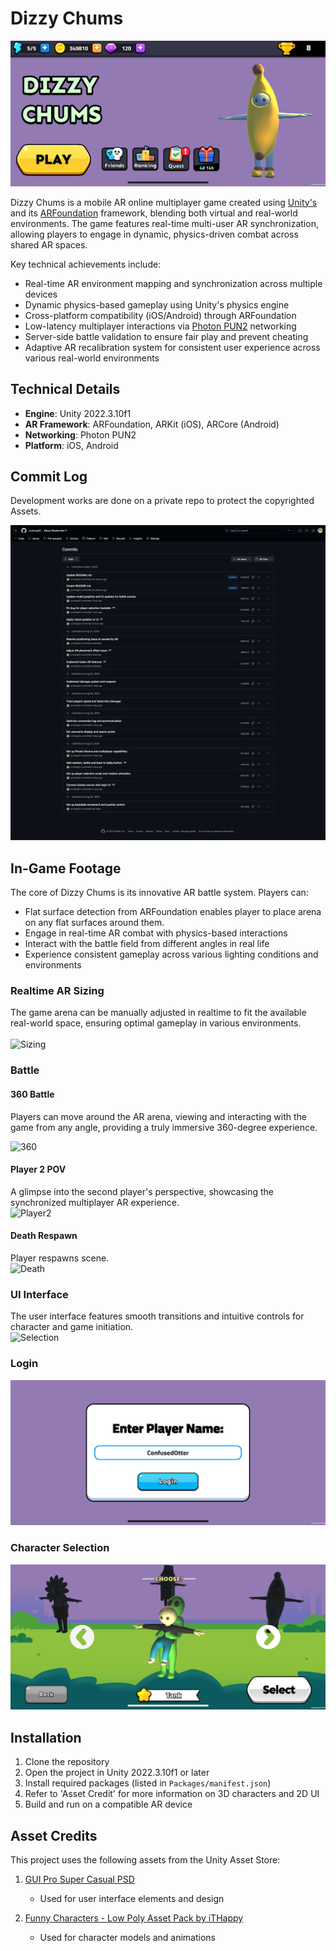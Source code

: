 # Dizzy Chums

![Lobby](RepoImg/lobby.png)

Dizzy Chums is a mobile AR online multiplayer game created using [Unity's](https://unity.com/) and its [ARFoundation](https://unity.com/unity/features/arfoundation) framework, blending both virtual and real-world environments. The game features real-time multi-user AR synchronization, allowing players to engage in dynamic, physics-driven combat across shared AR spaces.

Key technical achievements include:
- Real-time AR environment mapping and synchronization across multiple devices
- Dynamic physics-based gameplay using Unity's physics engine
- Cross-platform compatibility (iOS/Android) through ARFoundation
- Low-latency multiplayer interactions via [Photon PUN2](https://www.photonengine.com/pun) networking
- Server-side battle validation to ensure fair play and prevent cheating
- Adaptive AR recalibration system for consistent user experience across various real-world environments

## Technical Details
- **Engine**: Unity 2022.3.10f1
- **AR Framework**: ARFoundation, ARKit (iOS), ARCore (Android)
- **Networking**: Photon PUN2
- **Platform**: iOS, Android

## Commit Log
Development works are done on a private repo to protect the copyrighted Assets.<br/>

![Commit Log](RepoImg/commit-log.png)

## In-Game Footage

The core of Dizzy Chums is its innovative AR battle system. Players can:
- Flat surface detection from ARFoundation enables player to place arena on any flat surfaces around them.
- Engage in real-time AR combat with physics-based interactions
- Interact with the battle field from different angles in real life
- Experience consistent gameplay across various lighting conditions and environments

### Realtime AR Sizing
The game arena can be manually adjusted in realtime to fit the available real-world space, ensuring optimal gameplay in various environments.<br/>
<br/>
![Sizing](RepoImg/ArenaSizing.gif)

### Battle

#### 360 Battle
Players can move around the AR arena, viewing and interacting with the game from any angle, providing a truly immersive 360-degree experience.<br/>

![360](RepoImg/MultiAngle.gif)

#### Player 2 POV
A glimpse into the second player's perspective, showcasing the synchronized multiplayer AR experience.<br/>
![Player2](RepoImg/Player2POV.gif)

#### Death Respawn
Player respawns scene.<br/>
![Death](RepoImg/Death.gif)

### UI Interface
The user interface features smooth transitions and intuitive controls for character and game initiation.<br/>
![Selection](RepoImg/Selection.gif)
<br/>

### Login
![Login](RepoImg/login.png)

### Character Selection
![Character Selection](RepoImg/select.png)

## Installation
1. Clone the repository
2. Open the project in Unity 2022.3.10f1 or later
3. Install required packages (listed in `Packages/manifest.json`)
4. Refer to 'Asset Credit' for more information on 3D characters and 2D UI
5. Build and run on a compatible AR device

## Asset Credits

This project uses the following assets from the Unity Asset Store:

1. [GUI Pro Super Casual PSD](https://assetstore.unity.com/packages/2d/gui/gui-pro-super-casual-psd-272918)
   - Used for user interface elements and design

2. [Funny Characters - Low Poly Asset Pack by iTHappy](https://assetstore.unity.com/packages/3d/characters/humanoids/funny-characters-low-poly-asset-pack-by-ithappy-242892)
   - Used for character models and animations
